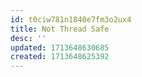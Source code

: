 ```yaml
---
id: t0ciw781n1840e7fm3o2ux4
title: Not Thread Safe
desc: ''
updated: 1713648630685
created: 1713648625392
---
```

